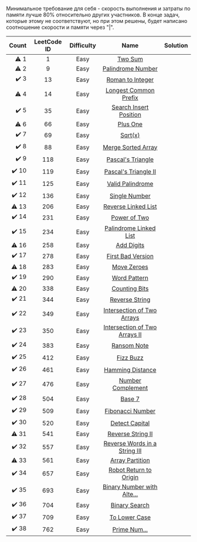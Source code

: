 Минимальное требование для себя - скорость выполнения и затраты по памяти лучше 80% относительно других участников. В 
конце задач, которые этому не соответствуют, но при этом решены, будет написано соотношение скорости и памяти через "|".


|     Count     | LeetCode ID   | Difficulty | Name                                                                                          |  Solution  |
|--------------:|:-------------:|:----------:|:---------------------------------------------------------------------------------------------:|:-----------|
|⚠️ 1            |1              |Easy        |[Two Sum](https://leetcode.com/problems/two-sum)                                               |            |
|⚠️ 2            |9              |Easy        |[Palindrome Number](https://leetcode.com/problems/palindrome-number)                           |            |
|✔️ 3            |13             |Easy        |[Roman to Integer](https://leetcode.com/problems/roman-to-integer)                             |            |
|⚠️ 4            |14             |Easy        |[Longest Common Prefix](https://leetcode.com/problems/longest-common-prefix)                   |            |
|✔️ 5            |35             |Easy        |[Search Insert Position](https://leetcode.com/problems/search-insert-position)                 |            |
|⚠️ 6            |66             |Easy        |[Plus One](https://leetcode.com/problems/plus-one)                                             |            |
|✔️ 7            |69             |Easy        |[Sqrt(x)](https://leetcode.com/problems/sqrtx)                                                 |            |
|✔️ 8            |88             |Easy        |[Merge Sorted Array](https://leetcode.com/problems/merge-sorted-array)                         |            |
|✔️ 9            |118            |Easy        |[Pascal's Triangle](https://leetcode.com/problems/pascals-triangle)                            |            |
|✔️ 10           |119            |Easy        |[Pascal's Triangle II](https://leetcode.com/problems/pascals-triangle-ii)                      |            |
|✔️ 11           |125            |Easy        |[Valid Palindrome](https://leetcode.com/problems/valid-palindrome)                             |            |
|✔️ 12           |136            |Easy        |[Single Number](https://leetcode.com/problems/single-number)                                   |            |
|⚠️ 13           |206            |Easy        |[Reverse Linked List](https://leetcode.com/problems/reverse-linked-list)                       |            |
|✔️ 14           |231            |Easy        |[Power of Two](https://leetcode.com/problems/power-of-two)                                     |            |
|✔️ 15           |234            |Easy        |[Palindrome Linked List](https://leetcode.com/problems/palindrome-linked-list)                 |            |
|⚠️ 16           |258            |Easy        |[Add Digits](https://leetcode.com/problems/add-digits)                                         |            |
|✔️ 17           |278            |Easy        |[First Bad Version](https://leetcode.com/problems/first-bad-version)                           |            |
|⚠️ 18           |283            |Easy        |[Move Zeroes](https://leetcode.com/problems/move-zeroes)                                       |            |
|✔️ 19           |290            |Easy        |[Word Pattern](https://leetcode.com/problems/word-pattern)                                     |            |
|⚠️ 20           |338            |Easy        |[Counting Bits](https://leetcode.com/problems/counting-bits)                                   |            |
|✔️ 21           |344            |Easy        |[Reverse String](https://leetcode.com/problems/reverse-string)                                 |            |
|✔️ 22           |349            |Easy        |[Intersection of Two Arrays](https://leetcode.com/problems/intersection-of-two-arrays)         |            |
|✔️ 23           |350            |Easy        |[Intersection of Two Arrays II](https://leetcode.com/problems/intersection-of-two-arrays-ii)   |            |
|✔️ 24           |383            |Easy        |[Ransom Note](https://leetcode.com/problems/ransom-note)                                       |            |
|✔️ 25           |412            |Easy        |[Fizz Buzz](https://leetcode.com/problems/fizz-buzz)                                           |            |
|✔️ 26           |461            |Easy        |[Hamming Distance](https://leetcode.com/problems/hamming-distance)                             |            |
|✔️ 27           |476            |Easy        |[Number Complement](https://leetcode.com/problems/number-complement)                           |            |
|✔️ 28           |504            |Easy        |[Base 7](https://leetcode.com/problems/base-7)                                                 |            |
|✔️ 29           |509            |Easy        |[Fibonacci Number](https://leetcode.com/problems/fibonacci-number)                             |            |
|✔️ 30           |520            |Easy        |[Detect Capital](https://leetcode.com/problems/detect-capital)                                 |            |
|⚠️ 31           |541            |Easy        |[Reverse String II](https://leetcode.com/problems/reverse-string-ii)                           |            |
|✔️ 32           |557            |Easy        |[Reverse Words in a String III](https://leetcode.com/problems/reverse-words-in-a-string-iii)   |            |
|⚠️ 33           |561            |Easy        |[Array Partition](https://leetcode.com/problems/array-partition)                               |            |
|✔️ 34           |657            |Easy        |[Robot Return to Origin](https://leetcode.com/problems/robot-return-to-origin)                 |            |
|✔️ 35           |693            |Easy        |[Binary Number with Alte...](https://leetcode.com/problems/binary-number-with-alternating-bits)|            |
|✔️ 36           |704            |Easy        |[Binary Search](https://leetcode.com/problems/binary-search)                                   |            |
|✔️ 37           |709            |Easy        |[To Lower Case](https://leetcode.com/problems/to-lower-case)                                   |            |
|✔️ 38           |762            |Easy        |[Prime Num...](https://leetcode.com/problems/prime-number-of-set-bits-in-binary-representation)|            
